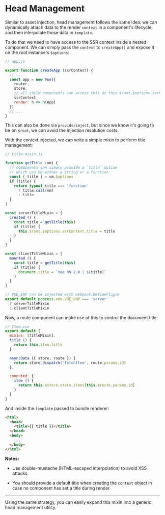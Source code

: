 # Head Management

Similar to asset injection, head management follows the same idea: we can dynamically attach data to the render `context` in a component's lifecycle, and then interpolate those data in `template`.

To do that we need to have access to the SSR context inside a nested component. We can simply pass the `context` to `createApp()` and expose it on the root instance's `$options`:

``` js
// app.js

export function createApp (ssrContext) {
  // ...
  const app = new Vue({
    router,
    store,
    // all child components can access this as this.$root.$options.ssrContext
    ssrContext,
    render: h => h(App)
  })
  // ...
}
```

This can also be done via `provide/inject`, but since we know it's going to be on `$root`, we can avoid the injection resolution costs.

With the context injected, we can write a simple mixin to perform title management:

``` js
// title-mixin.js

function getTitle (vm) {
  // components can simply provide a `title` option
  // which can be either a string or a function
  const { title } = vm.$options
  if (title) {
    return typeof title === 'function'
      ? title.call(vm)
      : title
  }
}

const serverTitleMixin = {
  created () {
    const title = getTitle(this)
    if (title) {
      this.$root.$options.ssrContext.title = title
    }
  }
}

const clientTitleMixin = {
  mounted () {
    const title = getTitle(this)
    if (title) {
      document.title = `Vue HN 2.0 | ${title}`
    }
  }
}

// VUE_ENV can be injected with webpack.DefinePlugin
export default process.env.VUE_ENV === 'server'
  ? serverTitleMixin
  : clientTitleMixin
```

Now, a route component can make use of this to control the document title:

``` js
// Item.vue
export default {
  mixins: [titleMixin],
  title () {
    return this.item.title
  }

  asyncData ({ store, route }) {
    return store.dispatch('fetchItem', route.params.id)
  },

  computed: {
    item () {
      return this.$store.state.items[this.$route.params.id]
    }
  }
}
```

And inside the `template` passed to bundle renderer:

``` html
<html>
  <head>
    <title>{{ title }}</title>
  </head>
  <body>
    ...
  </body>
</html>
```

**Notes:**

- Use double-mustache (HTML-escaped interpolation) to avoid XSS attacks.

- You should provide a default title when creating the `context` object in case no component has set a title during render.

---

Using the same strategy, you can easily expand this mixin into a generic head management utility.
